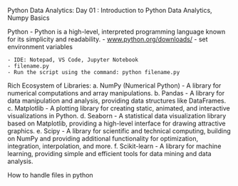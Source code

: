 Python Data Analytics:
Day 01 : Introduction to Python Data Analytics, Numpy Basics

Python 
    - Python is a high-level, interpreted programming language known for its simplicity and readability.
    - www.python.org/downloads/
    - set environment variables

    - IDE: Notepad, VS Code, Jupyter Notebook
    - filename.py
    - Run the script using the command: python filename.py


Rich Ecosystem of Libraries: 
    a. NumPy (Numerical Python) - A library for numerical computations and array manipulations.
    b. Pandas - A library for data manipulation and analysis, providing data structures like DataFrames.
    c. Matplotlib - A plotting library for creating static, animated, and interactive visualizations in Python.
    d. Seaborn - A statistical data visualization library based on Matplotlib, providing a high-level interface for drawing attractive graphics.
    e. Scipy - A library for scientific and technical computing, building on NumPy and providing additional functionality for optimization, integration, interpolation, and more.
    f. Scikit-learn - A library for machine learning, providing simple and efficient tools for data mining and data analysis.


How to handle files in python
